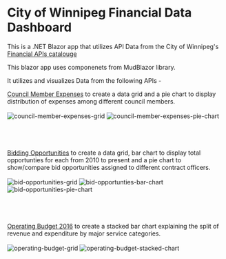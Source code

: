 # City of Winnipeg Financial Data Dashboard

This is a .NET Blazor app that utilizes API Data from the City of Winnipeg's [Financial APIs catalouge](https://data.winnipeg.ca/browse?sortBy=relevance&page=1&pageSize=20)

This blazor app uses componenets from MudBlazor library.

It utilizes and visualizes Data from the following APIs -

[Council Member Expenses](https://data.winnipeg.ca/Council-Services/Council-Member-Expenses/mgde-4fua/about_data) to create a data grid and a pie chart to display distribution of expenses among different council members.
<br />
<br />
![council-member-expenses-grid](https://github.com/user-attachments/assets/8e562f22-acd1-4703-a83a-e6a64712472d)
![council-member-expenses-pie-chart](https://github.com/user-attachments/assets/df682040-f543-4ddf-a46f-6a96a937b4ab)
<br />
<br />
<br />
<br />
<br />
[Bidding Opportunities](https://data.winnipeg.ca/Organizational-Support-Services/Bid-Opportunities/rijt-92n4/about_data) to create a data grid, bar chart to display total opportunties for each from 2010 to present and a pie chart to show/compare bid opportunities assigned to different contract officers.
<br />
<br />
![bid-opportunities-grid](https://github.com/user-attachments/assets/1b274404-efc2-4006-bf4c-442ebc08bd3d)
![bid-opportunties-bar-chart](https://github.com/user-attachments/assets/d2dfaa4c-7a0e-412c-b115-d22b5698c452)
![bid-opportunities-pie-chart](https://github.com/user-attachments/assets/019074df-fcfd-46a5-8318-f79161fe688f)
<br />
<br />
<br />
<br />
<br />
[Operating Budget 2016](https://data.winnipeg.ca/Assessment-Taxation-Corporate/Adopted-Operating-Budget-By-Service-2016/xkie-s6ee/about_data) to create a stacked bar chart explaining the split of revenue and expenditure by major service categories.
<br />
<br />
![operating-budget-grid](https://github.com/user-attachments/assets/46519630-1882-43bd-b9db-0e79c096cf5c)
![operating-budget-stacked-chart](https://github.com/user-attachments/assets/f57e5aac-d00d-4120-87b0-486b6fde4392)



